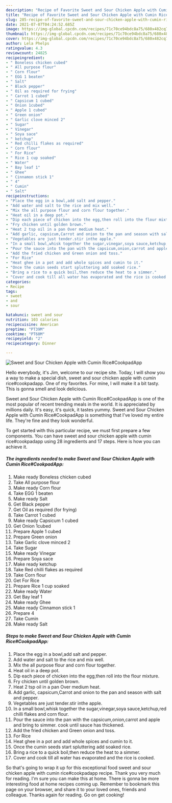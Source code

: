 ```yaml
---
description: "Recipe of Favorite Sweet and Sour Chicken Apple with Cumin Rice#CookpadApp"
title: "Recipe of Favorite Sweet and Sour Chicken Apple with Cumin Rice#CookpadApp"
slug: 285-recipe-of-favorite-sweet-and-sour-chicken-apple-with-cumin-ricecookpadapp
date: 2021-07-07T04:24:52.685Z
image: https://img-global.cpcdn.com/recipes/71c70ce94bdc8a75/680x482cq70/sweet-and-sour-chicken-apple-with-cumin-ricecookpadapp-recipe-main-photo.jpg
thumbnail: https://img-global.cpcdn.com/recipes/71c70ce94bdc8a75/680x482cq70/sweet-and-sour-chicken-apple-with-cumin-ricecookpadapp-recipe-main-photo.jpg
cover: https://img-global.cpcdn.com/recipes/71c70ce94bdc8a75/680x482cq70/sweet-and-sour-chicken-apple-with-cumin-ricecookpadapp-recipe-main-photo.jpg
author: Lela Phelps
ratingvalue: 4.3
reviewcount: 24825
recipeingredient:
- " Boneless chicken cubed"
- " All purpose flour"
- " Corn flour"
- " EGG 1 beaten"
- " Salt"
- " Black pepper"
- " Oil as required for frying"
- " Carrot 1 cubed"
- " Capsicum 1 cubed"
- " Onion 1cubed"
- " Apple 1 cubed"
- " Green onion"
- " Garlic clove minced 2"
- " Sugar"
- " Vinegar"
- " Soya sace"
- " ketchup"
- " Red chilli flakes as required"
- " Corn flour"
- " For Rice"
- " Rice 1 cup soaked"
- " Water"
- " Bay leaf 1"
- " Ghee"
- " Cinnamon stick 1"
- " 4"
- " Cumin"
- " Salt"
recipeinstructions:
- "Place the egg in a bowl,add salt and pepper."
- "Add water and salt to the rice and mix well."
- "Mix the all purpose flour and corn flour together."
- "Heat oil in a deep pot."
- "Dip each piece of chicken into the egg,then roll into the flour mixture."
- "Fry chicken until golden brown."
- "Heat 2 tsp oil in a pan Over medium heat."
- "Add garlic, capsicum,Carrot and onion to the pan and season with salt and pepper."
- "Vegetables are just tender.stir inthe apple."
- "In a small bowl,whisk together the sugar,vinegar,soya sauce,ketchup,red chilli flakes and corn flour."
- "Pour the sauce into the pan with the capsicum,onion,carrot and apple and bring to simmer. cook until sauce has thickened."
- "Add the fried chicken and Green onion and toss."
- "For Rice"
- "Heat ghee in a pot and add whole spices and cumin to it."
- "Once the cumin seeds start spluttering add soaked rice."
- "Bring a rice to a quick boil,then reduce the heat to a simmer."
- "Cover and cook till all water has evaporated and the rice is cooked."
categories:
- Recipe
tags:
- sweet
- and
- sour

katakunci: sweet and sour 
nutrition: 103 calories
recipecuisine: American
preptime: "PT39M"
cooktime: "PT60M"
recipeyield: "2"
recipecategory: Dinner

---
```



![Sweet and Sour Chicken Apple with Cumin Rice#CookpadApp](https://img-global.cpcdn.com/recipes/71c70ce94bdc8a75/680x482cq70/sweet-and-sour-chicken-apple-with-cumin-ricecookpadapp-recipe-main-photo.jpg)

Hello everybody, it's Jim, welcome to our recipe site. Today, I will show you a way to make a special dish, sweet and sour chicken apple with cumin rice#cookpadapp. One of my favorites. For mine, I will make it a bit tasty. This is gonna smell and look delicious.

Sweet and Sour Chicken Apple with Cumin Rice#CookpadApp is one of the most popular of recent trending meals in the world. It is appreciated by millions daily. It's easy, it's quick, it tastes yummy. Sweet and Sour Chicken Apple with Cumin Rice#CookpadApp is something that I've loved my entire life. They're fine and they look wonderful.




To get started with this particular recipe, we must first prepare a few components. You can have sweet and sour chicken apple with cumin rice#cookpadapp using 28 ingredients and 17 steps. Here is how you can achieve it.

<!--inarticleads1-->

##### The ingredients needed to make Sweet and Sour Chicken Apple with Cumin Rice#CookpadApp:

1. Make ready  Boneless chicken cubed
1. Take  All purpose flour
1. Make ready  Corn flour
1. Take  EGG 1 beaten
1. Make ready  Salt
1. Get  Black pepper
1. Get  Oil as required (for frying)
1. Take  Carrot 1 cubed
1. Make ready  Capsicum 1 cubed
1. Get  Onion 1cubed
1. Prepare  Apple 1 cubed
1. Prepare  Green onion
1. Take  Garlic clove minced 2
1. Take  Sugar
1. Make ready  Vinegar
1. Prepare  Soya sace
1. Make ready  ketchup
1. Take  Red chilli flakes as required
1. Take  Corn flour
1. Get  For Rice
1. Prepare  Rice 1 cup soaked
1. Make ready  Water
1. Get  Bay leaf 1
1. Make ready  Ghee
1. Make ready  Cinnamon stick 1
1. Prepare  4
1. Take  Cumin
1. Make ready  Salt




<!--inarticleads2-->

##### Steps to make Sweet and Sour Chicken Apple with Cumin Rice#CookpadApp:

1. Place the egg in a bowl,add salt and pepper.
1. Add water and salt to the rice and mix well.
1. Mix the all purpose flour and corn flour together.
1. Heat oil in a deep pot.
1. Dip each piece of chicken into the egg,then roll into the flour mixture.
1. Fry chicken until golden brown.
1. Heat 2 tsp oil in a pan Over medium heat.
1. Add garlic, capsicum,Carrot and onion to the pan and season with salt and pepper.
1. Vegetables are just tender.stir inthe apple.
1. In a small bowl,whisk together the sugar,vinegar,soya sauce,ketchup,red chilli flakes and corn flour.
1. Pour the sauce into the pan with the capsicum,onion,carrot and apple and bring to simmer. cook until sauce has thickened.
1. Add the fried chicken and Green onion and toss.
1. For Rice
1. Heat ghee in a pot and add whole spices and cumin to it.
1. Once the cumin seeds start spluttering add soaked rice.
1. Bring a rice to a quick boil,then reduce the heat to a simmer.
1. Cover and cook till all water has evaporated and the rice is cooked.




So that's going to wrap it up for this exceptional food sweet and sour chicken apple with cumin rice#cookpadapp recipe. Thank you very much for reading. I'm sure you can make this at home. There is gonna be more interesting food at home recipes coming up. Remember to bookmark this page on your browser, and share it to your loved ones, friends and colleague. Thanks again for reading. Go on get cooking!
